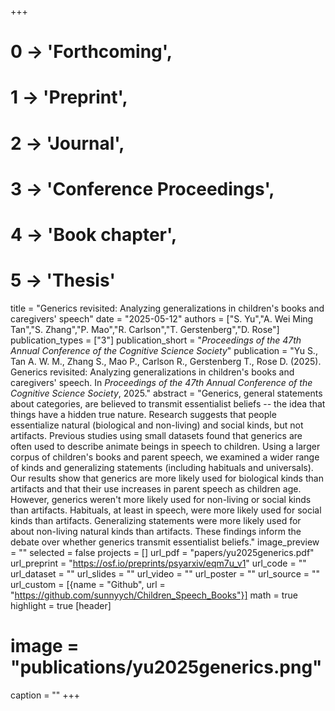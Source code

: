 +++
# 0 -> 'Forthcoming',
# 1 -> 'Preprint',
# 2 -> 'Journal',
# 3 -> 'Conference Proceedings',
# 4 -> 'Book chapter',
# 5 -> 'Thesis'

title = "Generics revisited: Analyzing generalizations in children's books and caregivers' speech"
date = "2025-05-12"
authors = ["S. Yu","A. Wei Ming Tan","S. Zhang","P. Mao","R. Carlson","T. Gerstenberg","D. Rose"]
publication_types = ["3"]
publication_short = "_Proceedings of the 47th Annual Conference of the Cognitive Science Society_"
publication = "Yu S., Tan A. W. M., Zhang S., Mao P., Carlson R., Gerstenberg T., Rose D. (2025). Generics revisited: Analyzing generalizations in children's books and caregivers' speech. In _Proceedings of the 47th Annual Conference of the Cognitive Science Society_, 2025."
abstract = "Generics, general statements about categories, are believed to transmit essentialist beliefs -- the idea that things have a hidden true nature. Research suggests that people essentialize natural (biological and non-living) and social kinds, but not artifacts. Previous studies using small datasets found that generics are often used to describe animate beings in speech to children. Using a larger corpus of children's books and parent speech, we examined a wider range of kinds and generalizing statements (including habituals and universals). Our results show that generics are more likely used for biological kinds than artifacts and that their use increases in parent speech as children age. However, generics weren't more likely used for non-living or social kinds than artifacts. Habituals, at least in speech, were more likely used for social kinds than artifacts. Generalizing statements were more likely used for about non-living natural kinds than artifacts. These findings inform the debate over whether generics transmit essentialist beliefs."
image_preview = ""
selected = false
projects = []
url_pdf = "papers/yu2025generics.pdf"
url_preprint = "https://osf.io/preprints/psyarxiv/eqm7u_v1"
url_code = ""
url_dataset = ""
url_slides = ""
url_video = ""
url_poster = ""
url_source = ""
url_custom = [{name = "Github", url = "https://github.com/sunnyych/Children_Speech_Books"}]
math = true
highlight = true
[header]
# image = "publications/yu2025generics.png"
caption = ""
+++